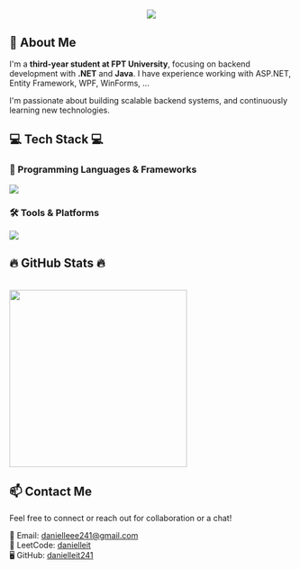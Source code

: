 <!-- 👋 Greeting Line (centered) -->
<h1 align="center">
    <img src="https://readme-typing-svg.herokuapp.com/?font=Righteous&size=35&center=true&vCenter=true&width=500&height=70&duration=4000&lines=Hi+There!+👋;+I'm+Daniel!;" />
</h1>

<!-- 👤 About Me Section -->
<h2>👤 About Me</h2>
<p>
    I'm a <strong>third-year student at FPT University</strong>, focusing on backend development with <strong>.NET</strong> and <strong>Java</strong>.  
    I have experience working with ASP.NET, Entity Framework, WPF, WinForms, ...
</p>
<p>
    I'm passionate about building scalable backend systems, and continuously learning new technologies.
</p>

<h2>💻 Tech Stack 💻</h2>

<!-- Programming Languages & Frameworks -->
<h3>🧠 Programming Languages & Frameworks</h3>
<img src="https://skillicons.dev/icons?i=dotnet,java,nodejs,nestjs,react,redux,ts,js,html,css,sass,c" />
<br>

<!-- Tools & Platforms -->
<h3>🛠️ Tools & Platforms</h3>
<img src="https://skillicons.dev/icons?i=git,github,docker,postman,npm,stackoverflow,selenium,maven,vite" />
<br>

<!-- 🔥 GitHub Stats Section -->
<h2>🔥 GitHub Stats 🔥</h2>
<br>
<a href="#" title="danielleit241">
    <img width="315" src="https://github-readme-stats.vercel.app/api/top-langs/?username=danielleit241&title_color=61dafb&text_color=ffffff&icon_color=61dafb&bg_color=20232a&langs_count=8&layout=compact&border_color=61dafb&hide_border=true" />
</a>
<br>

<!-- 📫 Contact Me Section -->
<h2>📫 Contact Me</h2>
<p>
    Feel free to connect or reach out for collaboration or a chat!
</p>
<p>
    📧 Email: <a href="danielleee241@gmail.com">danielleee241@gmail.com</a><br>
    💼 LeetCode: <a href="https://leetcode.com/u/danielleit/">danielleit</a><br>
    🖥️ GitHub: <a href="https://github.com/danielleit241/danielleit241">danielleit241</a>
</p>
